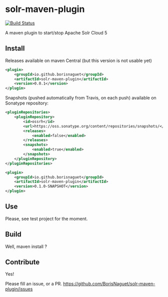 # solr-maven-plugin

[![Build Status](https://travis-ci.org/BorisNaguet/solr-maven-plugin.svg?branch=master)](https://travis-ci.org/BorisNaguet/solr-maven-plugin)

A maven plugin to start/stop Apache Solr Cloud 5

## Install
Releases available on maven Central (but this version is not usable yet)
```xml
<plugin>
    <groupId>io.github.borisnaguet</groupId>
    <artifactId>solr-maven-plugin</artifactId>
    <version>0.0.1</version>
</plugin>
```

Snapshots (pushed automatically from Travis, on each push) available on Sonatype repository:
```xml
<pluginRepositories>
	<pluginRepository>
		<id>ossrh</id>
		<url>https://oss.sonatype.org/content/repositories/snapshots/</url>
		<releases>
			<enabled>false</enabled>
		</releases>
		<snapshots>
			<enabled>true</enabled>
		</snapshots>
	</pluginRepository>
</pluginRepositories>
```
```xml
<plugin>
    <groupId>io.github.borisnaguet</groupId>
    <artifactId>solr-maven-plugin</artifactId>
    <version>0.1.0-SNAPSHOT</version>
</plugin>
```

## Use
Please, see test project for the moment.

## Build
Well, maven install ?

## Contribute
Yes!

Please fill an issue, or a PR.
https://github.com/BorisNaguet/solr-maven-plugin/issues
